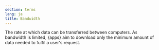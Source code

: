 ```yaml
---
section: terms
lang: ja
title: Bandwidth 
---
```

The rate at which data can be transferred between computers. As bandwidth is limited, {apps} aim to download only the minimum amount of data needed to fulfil a user's request.
